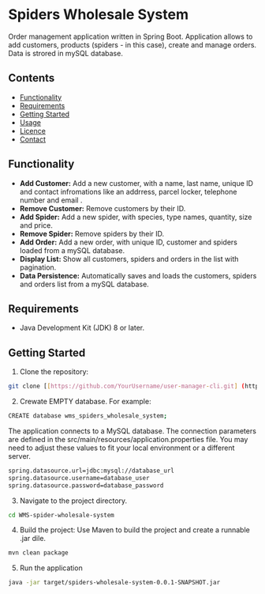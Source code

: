 # Spiders Wholesale System 
Order management application written in Spring Boot. Application allows to add customers, products (spiders - in this case), create and manage orders. Data is strored in mySQL database.
## Contents

- [Functionality](#functionality)
- [Requirements](#requirements)
- [Getting Started](#getting-started)
- [Usage](#usage)
- [Licence](#licence)
- [Contact](#contact)

## Functionality

- **Add Customer:** Add a new customer, with a name, last name, unique ID and contact infromations like an addrress,
 parcel locker, telephone number and email .
- **Remove Customer:** Remove customers by their ID.
- **Add Spider:** Add a new spider, with species, type names, quantity, size and price.
- **Remove Spider:** Remove spiders by their ID.
- **Add Order:** Add a new order, with unique ID, customer and spiders loaded from a mySQL database.
- **Display List:** Show all customers, spiders and orders in the list with pagination.
- **Data Persistence:** Automatically saves and loads the customers, spiders and orders list from a mySQL database.

## Requirements

- Java Development Kit (JDK) 8 or later.

## Getting Started

1.  Clone the repository:
```bash
git clone [[https://github.com/YourUsername/user-manager-cli.git] (https://github.com/kuba88pl/WMS-spider-wholesale-system.git)
```
2. Crewate EMPTY database. For example:

```bash
CREATE database wms_spiders_wholesale_system;
```

The application connects to a MySQL database. The connection parameters are defined in the src/main/resources/application.properties file. You may need to adjust these values to fit your local environment or a different server.
```bash
spring.datasource.url=jdbc:mysql://database_url
spring.datasource.username=database_user
spring.datasource.password=database_password
```
3. Navigate to the project directory.
```bash
cd WMS-spider-wholesale-system
```
4. Build the project:
Use Maven to build the project and create a runnable .jar dile.
```bash
mvn clean package
```
5. Run the application
```bash
java -jar target/spiders-wholesale-system-0.0.1-SNAPSHOT.jar
```
